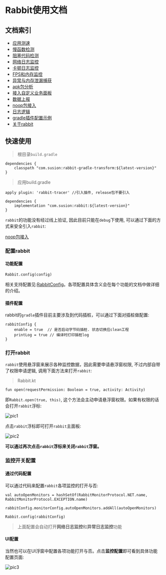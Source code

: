 # Rabbit使用文档

## 文档索引

- [应用测速](./speed-monitor.md)
- [慢函数检测](./slow-method-monitor.md)
- [阻塞代码检测](./block-code-monitor.md)
- [网络日志监控](./net-log-monitor.md)
- [卡顿日志监控](./block-log-monitor.md)
- [FPS和内存监控](./memory-fps-monitor.md)
- [异常与内存泄漏捕获](./others-monitor.md)
- [apk包分析](./app-analyzer.md)
- [接入自定义业务面板](./custom-page.md)
- [数据上报](./data-report.md)
- [noop包接入](./noop-document.md)
- [日志逻辑](./log-document.md)
- [gradle插件配置示例](./gradle-plugin-config-demo.md)
- [关于rabbit](./about.md)

## 快速使用

>根目录`build.gradle`
```
dependencies {
    classpath "com.susion:rabbit-gradle-transform:${latest-version}"
}
```

>应用build.gradle
```
apply plugin: 'rabbit-tracer' //引入插件, release包不要引入

dependencies {
    implementation "com.susion:rabbit:${latest-version}"
} 
```

`rabbit`的功能没有经过线上验证, 因此目前只能在`debug`下使用, 可以通过下面的方式来安全引入`rabbit`:

[noop包接入](./noop-document.md)


### 配置rabbit

#### 功能配置

```
Rabbit.config(config)
```

相关支持配置见:[RabbitConfig](https://github.com/SusionSuc/rabbit-client/blob/master/rabbit-base/src/main/java/com/susion/rabbit/base/config/RabbitConfig.kt)。各项配置具体含义会在每个功能的文档中做详细的介绍。

#### 插件配置

rabbit的`gradle`插件目前主要涉及到代码插桩，可以通过下面对插桩做配置:

```
rabbitConfig {
    enable = true  // 是否启动字节码插桩. 状态切换应clean工程
    printLog = true // 编译时打印插桩log
}
```

### 打开rabbit

`rabbit`使用悬浮窗来展示各种监控数据，因此需要申请悬浮窗权限, 不过内部自带了权限申请逻辑, 调用下面方法来打开`rabbit`:

>Rabbit.kt
```
fun open(requestPermission: Boolean = true, activity: Activity)
```

即`Rabbit.open(true, this)`, 这个方法会主动申请悬浮窗权限。如果有权限的话会打开`rabbit`浮标:

![pic1](./picture/rabbit-float.png)

点击`rabbit`浮标即可打开`rabbit`主面板:

![pic2](./picture/rabbit-entry.jpg)

**可以通过再次点击`rabbit`浮标来关闭`rabbit`浮窗。**

### 监控开关配置

#### 通过代码配置

可以通过代码来配置`rabbit`各项监控的打开与否:

```
val autoOpenMonitors = hashSetOf(RabbitMonitorProtocol.NET.name, RabbitMonitorProtocol.EXCEPTION.name)

rabbitConfig.monitorConfig.autoOpenMonitors.addAll(autoOpenMonitors)

Rabbit.config(rabbitConfig)
```
>上面配置会自动打开**网络日志监控**和**异常日志监控**功能

#### UI配置

当然也可以在UI浮窗中配置各项功能打开与否。点击**监控配置**即可看到具体功能配置页面:

![pic3](./picture/rabbit-config.jpg)







